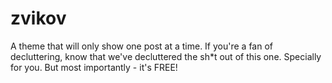 # zvikov
A theme that will only show one post at a time. If you're a fan of decluttering, know that we've decluttered the sh*t out of this one. Specially for you. But most importantly - it's FREE!
